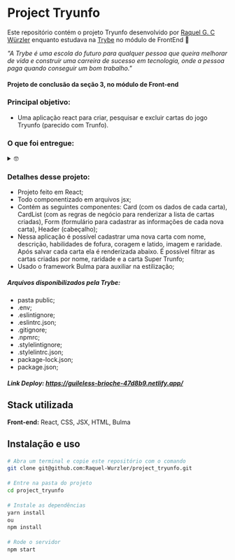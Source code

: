 # Project Tryunfo

Este repositório contém o projeto Tryunfo desenvolvido por [Raquel G. C Würzler](https://www.linkedin.com/in/raquel-c-wurzler/) enquanto estudava na [Trybe](https://www.betrybe.com/) no módulo de FrontEnd :rocket:

_"A Trybe é uma escola do futuro para qualquer pessoa que queira melhorar de vida e construir uma carreira de sucesso em tecnologia, onde a pessoa paga quando conseguir um bom trabalho."_

#### Projeto de conclusão da seção 3, no módulo de Front-end

### Principal objetivo:
* Uma aplicação react para criar, pesquisar e excluir cartas do jogo Tryunfo (parecido com Trunfo).

### O que foi entregue:
<details>
  <summary>🤓</summary>
  <img height="450em" width="800px" src="./public/ImagemDaTela.png"/>
  <br />
  
  <img height="450em" width="800px" src="./public/ImagemDaTela2.png"/>
  <br />
  
  <img height="450em" width="800px" src="./public/ImagemDaTela3.png"/>
  <br />
  
  <img height="450em" width="800px" src="./public/ImagemDaTela4.png"/>
  <br />
  
</details>

### Detalhes desse projeto:
* Projeto feito em React;
* Todo componentizado em arquivos jsx;
* Contém as seguintes componentes: Card (com os dados de cada carta), CardList (com as regras de negócio para renderizar a lista de cartas criadas), Form (formulário para cadastrar as informações de cada nova carta), Header (cabeçalho);
* Nessa aplicação é possível cadastrar uma nova carta com nome, descrição, habilidades de fofura, coragem e latido, imagem e raridade. Após salvar cada carta ela é renderizada abaixo. É possível filtrar as cartas criadas por nome, raridade e a carta Super Trunfo;
* Usado o framework Bulma para auxiliar na estilização;


##### Arquivos disponibilizados pela Trybe:
* pasta public;
* .env;
* .eslintignore;
* .eslintrc.json;
* .gitignore;
* .npmrc;
* .stylelintignore;
* .stylelintrc.json;
* package-lock.json;
* package.json;

##### Link Deploy: https://guileless-brioche-47d8b9.netlify.app/

## Stack utilizada

**Front-end:** React, CSS, JSX, HTML, Bulma

## Instalação e uso

```bash
# Abra um terminal e copie este repositório com o comando
git clone git@github.com:Raquel-Wurzler/project_tryunfo.git

# Entre na pasta do projeto 
cd project_tryunfo

# Instale as dependências
yarn install
ou 
npm install

# Rode o servidor
npm start

```

